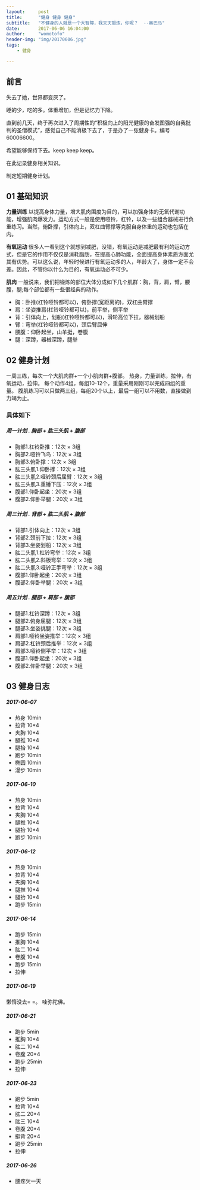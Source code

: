 ```yaml
---
layout:     post
title:      "健身 健身 健身"
subtitle:   "不健身的人就是一个大智障，我天天锻炼，你呢？  --奥巴马"
date:       2017-06-06 16:04:00
author:     "womotofo"
header-img: "img/20170606.jpg"
tags:
    - 健身

---
```


## 前言

失去了她，世界都变灰了。

睡的少，吃的多。体重增加，但是记忆力下降。

直到前几天，终于再次进入了周期性的“积极向上的阳光健康的奋发图强的自我批判的圣僧模式”，感觉自己不能消极下去了，于是办了一张健身卡。编号60006600。

希望能够保持下去。keep keep keep。

在此记录健身相关知识。

制定短期健身计划。

## 01 基础知识

**力量训练**
以提高身体力量，增大肌肉围度为目的，可以加强身体的无氧代谢功能，增强肌肉爆发力。运动方式一般是使用哑铃，杠铃，以及一些组合器械进行负重练习。当然，俯卧撑，引体向上，双杠曲臂撑等克服自身体重的运动也包括在内。

**有氧运动**
很多人一看到这个就想到减肥，没错，有氧运动是减肥最有利的运动方式，但是它的作用不仅仅是消耗脂肪，在提高心肺功能，全面提高身体素质方面尤其有优势。可以这么说，年轻时候进行有氧运动多的人，年龄大了，身体一定不会差。因此，不管你以什么为目的，有氧运动必不可少。

**肌肉**
一般说来，我们把锻炼的部位大体分成如下几个肌群：胸，背，肩，臂，腰腹，腿;每个部位都有一些很经典的动作。
* 胸：卧推(杠铃哑铃都可以)，俯卧撑(宽距离的)，双杠曲臂撑
* 肩：坐姿推肩(杠铃哑铃都可以)，前平举，侧平举
* 背：引体向上，划船(杠铃哑铃都可以)，滑轮高位下拉，器械划船
* 臂：弯举(杠铃哑铃都可以)，颈后臂屈伸
* 腰腹：仰卧起坐，山羊挺，卷腹
* 腿：深蹲，器械深蹲，腿举

## 02 健身计划

一周三练，每次一个大肌肉群+一个小肌肉群+腹部。
热身，力量训练，拉伸，有氧运动，拉伸。
每个动作4组，每组10-12个，重量采用刚刚可以完成四组的重量。
腹肌练习可以只做两三组，每组20个以上，最后一组可以不用数，直接做到力竭为止。

### 具体如下
##### 周一计划 . 胸部 + 肱三头肌 + 腹部
* 胸部1.杠铃卧推：12次 × 3组
* 胸部2.哑铃飞鸟：12次 × 3组
* 胸部3.俯卧撑：12次 × 3组
* 肱三头肌1.仰卧撑：12次 × 3组
* 肱三头肌2.哑铃颈后屈臂：12次 × 3组
* 肱三头肌3.重锤下压：12次 × 3组
* 腹部1.仰卧起坐：20次 × 3组
* 腹部2.仰卧举腿：20次 × 3组

##### 周三计划 . 背部 + 肱二头肌 + 腹部
* 背部1.引体向上：12次 × 3组
* 背部2.颈前下拉：12次 × 3组
* 背部3.坐姿划船：12次 × 3组
* 肱二头肌1.杠铃弯举：12次 × 3组
* 肱二头肌2.斜板弯举：12次 × 3组
* 肱二头肌3.哑铃正手弯举：12次 × 3组
* 腹部1.仰卧起坐：20次 × 3组
* 腹部2.仰卧举腿：20次 × 3组

##### 周五计划 . 腿部 + 肩部 + 腹部
* 腿部1.杠铃深蹲：12次 × 3组
* 腿部2.俯身屈腿：12次 × 3组
* 腿部3.坐姿挑腿：12次 × 3组
* 肩部1.哑铃坐姿推举：12次 × 3组
* 肩部2.杠铃颈后推举：12次 × 3组
* 肩部3.哑铃侧平举：12次 × 3组
* 腹部1.仰卧起坐：20次 × 3组
* 腹部2.仰卧举腿：20次 × 3组

## 03 健身日志

##### 2017-06-07

* 热身 10min
* 拉背 10*4
* 夹胸 10*4
* 腿推 10*4
* 腿抬 10*4
* 跑步 10min
* 椭圆 10min
* 漫步 10min

##### 2017-06-10

* 热身 10min
* 拉背 10*4
* 夹胸 10*4
* 腿推 10*4
* 腿抬 10*4
* 跑步 10min

##### 2017-06-12

* 热身 10min
* 拉背 10*4
* 夹胸 10*4
* 腿推 10*4
* 腿抬 10*4
* 跑步 15min

##### 2017-06-14

* 跑步 15min
* 推胸 10*4
* 肱二 10*4
* 卷腹 10*4
* 跑步 15min
* 拉伸

##### 2017-06-19

懒惰没去= =。
哇弥陀佛。

##### 2017-06-21

* 跑步 5min
* 推胸 10*4
* 肱二 10*4
* 卷腹 20*4
* 跑步 25min
* 拉伸

##### 2017-06-23

* 跑步 5min
* 拉背 10*4
* 肱二 20*4
* 肱三 10*4
* 卷腹 20*4
* 挺背 20*4
* 跑步 25min
* 拉伸

##### 2017-06-26

* 腰疼欠一天
